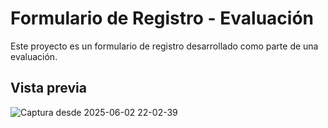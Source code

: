 
# Formulario de Registro - Evaluación

Este proyecto es un formulario de registro desarrollado como parte de una evaluación.

## Vista previa
![Captura desde 2025-06-02 22-02-39](https://github.com/user-attachments/assets/433cb48f-1093-4adc-b02b-4b61208bda09)
